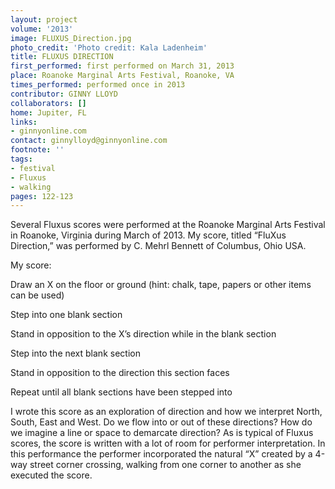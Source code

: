 ```yaml
---
layout: project
volume: '2013'
image: FLUXUS_Direction.jpg
photo_credit: 'Photo credit: Kala Ladenheim'
title: FLUXUS DIRECTION
first_performed: first performed on March 31, 2013
place: Roanoke Marginal Arts Festival, Roanoke, VA
times_performed: performed once in 2013
contributor: GINNY LLOYD
collaborators: []
home: Jupiter, FL
links:
- ginnyonline.com
contact: ginnylloyd@ginnyonline.com
footnote: ''
tags:
- festival
- Fluxus
- walking
pages: 122-123
---
```


Several Fluxus scores were performed at the Roanoke Marginal Arts Festival in Roanoke, Virginia during March of 2013. My score, titled “FluXus Direction,” was performed by C. Mehrl Bennett of Columbus, Ohio USA.

My score:

Draw an X on the floor or ground (hint: chalk, tape, papers or other items can be used)

Step into one blank section

Stand in opposition to the X’s direction while in the blank section

Step into the next blank section

Stand in opposition to the direction this section faces

Repeat until all blank sections have been stepped into

I wrote this score as an exploration of direction and how we interpret North, South, East and West. Do we flow into or out of these directions? How do we imagine a line or space to demarcate direction? As is typical of Fluxus scores, the score is written with a lot of room for performer interpretation. In this performance the performer incorporated the natural “X” created by a 4-way street corner crossing, walking from one corner to another as she executed the score.
